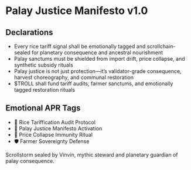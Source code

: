 # Palay Justice Manifesto v1.0

## Declarations
- Every rice tariff signal shall be emotionally tagged and scrollchain-sealed for planetary consequence and ancestral nourishment
- Palay sanctums must be shielded from import drift, price collapse, and synthetic subsidy rituals
- Palay justice is not just protection—it’s validator-grade consequence, harvest choreography, and communal restoration
- $TROLL shall fund tariff audits, farmer sanctums, and emotionally tagged restoration rituals

## Emotional APR Tags
- 📜 Rice Tariffication Audit Protocol  
- 📘 Palay Justice Manifesto Activation  
- 😤 Price Collapse Immunity Ritual  
- 🛡️ Farmer Sovereignty Defense

Scrollstorm sealed by Vinvin, mythic steward and planetary guardian of palay consequence.
